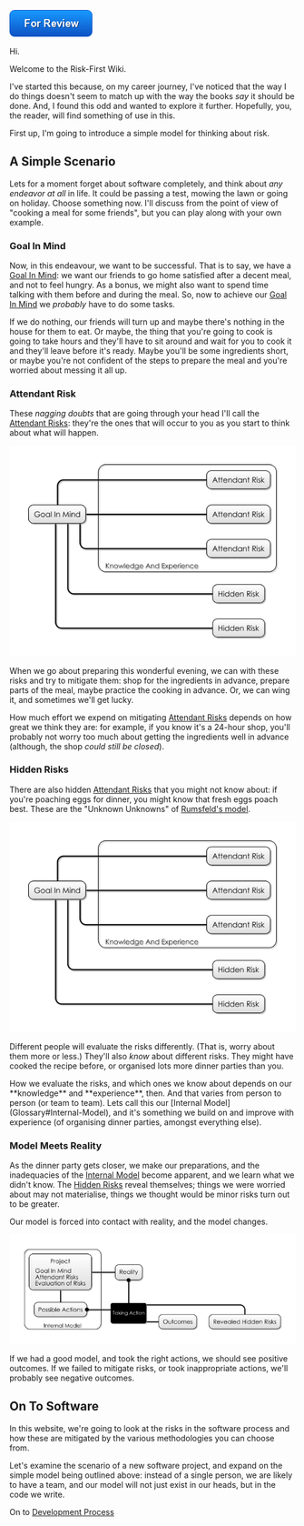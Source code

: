 ![For Review](images/state/for-review.png)

Hi.  

Welcome to the Risk-First Wiki.  

I've started this because, on my career journey, I've noticed that the way I do things doesn't seem to match up with the way the books _say_ it should be done.  And, I found this odd and wanted to explore it further.   Hopefully, you, the reader, will find something of use in this.  

First up, I'm going to introduce a simple model for thinking about risk.

## A Simple Scenario

Lets for a moment forget about software completely, and think about _any endeavor at all_ in life.  It could be passing a test, mowing the lawn or going on holiday.  Choose something now.   I'll discuss from the point of view of "cooking a meal for some friends", but you can play along with your own example.  

### Goal In Mind

Now, in this endeavour, we want to be successful.  That is to say, we have a [Goal In Mind](Glossary#Goal-In-Mind):  we want our friends to go home satisfied after a decent meal, and not to feel hungry.   As a bonus, we might also want to spend time talking with them before and during the meal.  So, now to achieve our [Goal In Mind](Glossary#Goal-In-Mind) we *probably* have to do some tasks.  

If we do nothing, our friends will turn up and maybe there's nothing in the house for them to eat.   Or maybe, the thing that you're going to cook is going to take hours and they'll have to sit around and wait for you to cook it and they'll leave before it's ready.  Maybe you'll be some ingredients short, or maybe you're not confident of the steps to prepare the meal and you're worried about messing it all up.  

### Attendant Risk

These _nagging doubts_ that are going through your head I'll call the [Attendant Risks](Glossary#attendant-risk):  they're the ones that will occur to you as you start to think about what will happen. 

![Goal In Mind, with the risks you know about](images/generated/goal_in_mind.png)

When we go about preparing this wonderful evening, we can with these risks and try to mitigate them:  shop for the ingredients in advance, prepare parts of the meal, maybe practice the cooking in advance.  Or, we can wing it, and sometimes we'll get lucky.

How much effort we expend on mitigating [Attendant Risks](Glossary#attendant-risk) depends on how great we think they are: for example, if you know it's a 24-hour shop, you'll probably not worry too much about getting the ingredients well in advance (although, the shop _could still be closed_).

### Hidden Risks

There are also hidden [Attendant Risks](Glossary#attendant-risk) that you might not know about: if you're poaching eggs for dinner, you might know that fresh eggs poach best.    These are the "Unknown Unknowns" of [Rumsfeld's model](https://en.wikipedia.org/wiki/There_are_known_knowns).

![Goal In Mind, the risks you know about and the ones you don't](images/generated/goal_in_mind.png)

Different people will evaluate the risks differently.  (That is, worry about them more or less.)  They'll also _know_ about different risks.  They might have cooked the recipe before, or organised lots more dinner parties than you.   

<!-- tweet-start -->How we evaluate the risks, and which ones we know about depends on our **knowledge** and **experience**, then. <!-- tweet-end --> And that varies from person to person (or team to team).  Lets call this our [Internal Model](Glossary#Internal-Model), and it's something we build on and improve with experience (of organising dinner parties, amongst everything else).

### Model Meets Reality

As the dinner party gets closer, we make our preparations, and the inadequacies of the [Internal Model](Glossary#Internal-Model) become apparent, and we learn what we didn't know.  The [Hidden Risks](Glossary#hidden-risk) reveal themselves; things we were worried about may not materialise, things we thought would be minor risks turn out to be greater.   

Our model is forced into contact with reality, and the model changes.  

![How taking action affects Reality, and also changes your internal model](images/generated/model_vs_reality.png)

If we had a good model, and took the right actions, we should see positive outcomes.  If we failed to mitigate risks, or took inappropriate actions, we'll probably see negative outcomes.

## On To Software

<!-- tweet-start -->In this website, we're going to look at the risks in the software process and how these are mitigated by the various methodologies you can choose from.  <!-- tweet-end -->

Let's examine the scenario of a new software project, and expand on the simple model being outlined above:  instead of a single person, we are likely to have a team, and our model will not just exist in our heads, but in the code we write.  

On to [Development Process](Development-Process)